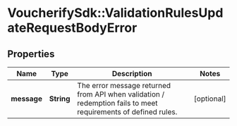 # VoucherifySdk::ValidationRulesUpdateRequestBodyError

## Properties

| Name | Type | Description | Notes |
| ---- | ---- | ----------- | ----- |
| **message** | **String** | The error message returned from API when validation / redemption fails to meet requirements of defined rules. | [optional] |

